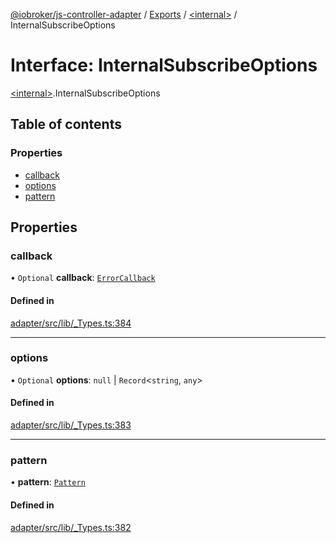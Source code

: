 [@iobroker/js-controller-adapter](../README.md) / [Exports](../modules.md) / [\<internal\>](../modules/internal_.md) / InternalSubscribeOptions

# Interface: InternalSubscribeOptions

[\<internal\>](../modules/internal_.md).InternalSubscribeOptions

## Table of contents

### Properties

- [callback](internal_.InternalSubscribeOptions.md#callback)
- [options](internal_.InternalSubscribeOptions.md#options)
- [pattern](internal_.InternalSubscribeOptions.md#pattern)

## Properties

### callback

• `Optional` **callback**: [`ErrorCallback`](../modules/internal_.md#errorcallback)

#### Defined in

[adapter/src/lib/_Types.ts:384](https://github.com/ioBroker/ioBroker.js-controller/blob/70007768/packages/adapter/src/lib/_Types.ts#L384)

___

### options

• `Optional` **options**: ``null`` \| `Record`\<`string`, `any`\>

#### Defined in

[adapter/src/lib/_Types.ts:383](https://github.com/ioBroker/ioBroker.js-controller/blob/70007768/packages/adapter/src/lib/_Types.ts#L383)

___

### pattern

• **pattern**: [`Pattern`](../modules/internal_.md#pattern)

#### Defined in

[adapter/src/lib/_Types.ts:382](https://github.com/ioBroker/ioBroker.js-controller/blob/70007768/packages/adapter/src/lib/_Types.ts#L382)
